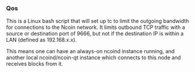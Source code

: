 ### Qos ###

This is a Linux bash script that will set up tc to limit the outgoing bandwidth for connections to the Ncoin network. It limits outbound TCP traffic with a source or destination port of 9666, but not if the destination IP is within a LAN (defined as 192.168.x.x).

This means one can have an always-on ncoind instance running, and another local ncoind/ncoin-qt instance which connects to this node and receives blocks from it.

